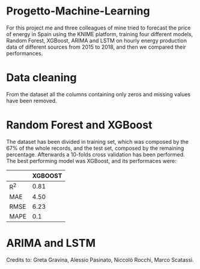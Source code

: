 # Progetto-Machine-Learning

For this project me and three colleagues of mine tried to forecast the price of energy in Spain using the KNIME platform, training four different models, Random Forest, XGBoost, ARIMA and LSTM on hourly energy production data of different sources from 2015 to 2018, and then we compared their performances. 

# Data cleaning
From the dataset all the columns containing only zeros and missing values have been removed.

# Random Forest and XGBoost
The dataset has been divided in training set, which was composed by the 67% of the whole records, and the test set, composed by the remaining percentage. Afterwards a 10-folds cross validation has been performed. 
<br>
The best performing model was XGBoost, and its performaces were: 

|   |XGBOOST   |
|---|---|
|R<sup>2</sup>   |0.81   |
|MAE   |4.50   |
|RMSE   |6.23   |
|MAPE   |0.1   |


# ARIMA and LSTM



Credits to: Greta Gravina, Alessio Pasinato, Niccolò Rocchi, Marco Scatassi.
